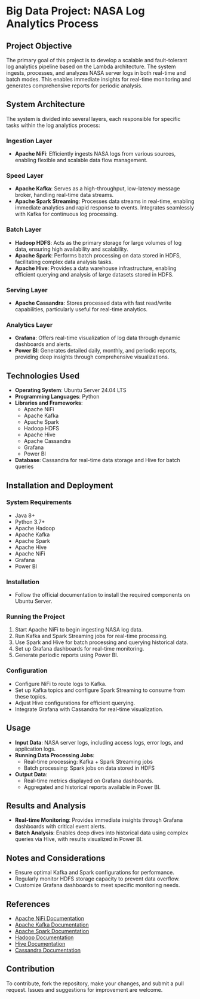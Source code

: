 # Big Data Project: NASA Log Analytics Process

## Project Objective

The primary goal of this project is to develop a scalable and fault-tolerant log analytics pipeline based on the Lambda architecture. The system ingests, processes, and analyzes NASA server logs in both real-time and batch modes. This enables immediate insights for real-time monitoring and generates comprehensive reports for periodic analysis.

## System Architecture
The system is divided into several layers, each responsible for specific tasks within the log analytics process:

### Ingestion Layer
- **Apache NiFi**: Efficiently ingests NASA logs from various sources, enabling flexible and scalable data flow management.

### Speed Layer
- **Apache Kafka**: Serves as a high-throughput, low-latency message broker, handling real-time data streams.
- **Apache Spark Streaming**: Processes data streams in real-time, enabling immediate analytics and rapid response to events. Integrates seamlessly with Kafka for continuous log processing.

### Batch Layer
- **Hadoop HDFS**: Acts as the primary storage for large volumes of log data, ensuring high availability and scalability.
- **Apache Spark**: Performs batch processing on data stored in HDFS, facilitating complex data analysis tasks.
- **Apache Hive**: Provides a data warehouse infrastructure, enabling efficient querying and analysis of large datasets stored in HDFS.

### Serving Layer
- **Apache Cassandra**: Stores processed data with fast read/write capabilities, particularly useful for real-time analytics.

### Analytics Layer
- **Grafana**: Offers real-time visualization of log data through dynamic dashboards and alerts.
- **Power BI**: Generates detailed daily, monthly, and periodic reports, providing deep insights through comprehensive visualizations.

## Technologies Used

- **Operating System**: Ubuntu Server 24.04 LTS
- **Programming Languages**: Python
- **Libraries and Frameworks**: 
  - Apache NiFi
  - Apache Kafka
  - Apache Spark 
  - Hadoop HDFS
  - Apache Hive
  - Apache Cassandra
  - Grafana
  - Power BI
- **Database**: Cassandra for real-time data storage and Hive for batch queries

## Installation and Deployment

### System Requirements
- Java 8+
- Python 3.7+
- Apache Hadoop
- Apache Kafka
- Apache Spark
- Apache Hive
- Apache NiFi
- Grafana
- Power BI

### Installation
- Follow the official documentation to install the required components on Ubuntu Server.

### Running the Project
1. Start Apache NiFi to begin ingesting NASA log data.
2. Run Kafka and Spark Streaming jobs for real-time processing.
3. Use Spark and Hive for batch processing and querying historical data.
4. Set up Grafana dashboards for real-time monitoring.
5. Generate periodic reports using Power BI.

### Configuration
- Configure NiFi to route logs to Kafka.
- Set up Kafka topics and configure Spark Streaming to consume from these topics.
- Adjust Hive configurations for efficient querying.
- Integrate Grafana with Cassandra for real-time visualization.

## Usage

- **Input Data**: NASA server logs, including access logs, error logs, and application logs.
- **Running Data Processing Jobs**:
  - Real-time processing: Kafka + Spark Streaming jobs
  - Batch processing: Spark jobs on data stored in HDFS
- **Output Data**:
  - Real-time metrics displayed on Grafana dashboards.
  - Aggregated and historical reports available in Power BI.

## Results and Analysis

- **Real-time Monitoring**: Provides immediate insights through Grafana dashboards with critical event alerts.
- **Batch Analysis**: Enables deep dives into historical data using complex queries via Hive, with results visualized in Power BI.

## Notes and Considerations

- Ensure optimal Kafka and Spark configurations for performance.
- Regularly monitor HDFS storage capacity to prevent data overflow.
- Customize Grafana dashboards to meet specific monitoring needs.

## References

- [Apache NiFi Documentation](https://nifi.apache.org/docs.html)
- [Apache Kafka Documentation](https://kafka.apache.org/documentation/)
- [Apache Spark Documentation](https://spark.apache.org/docs/latest/)
- [Hadoop Documentation](https://hadoop.apache.org/docs/stable/)
- [Hive Documentation](https://cwiki.apache.org/confluence/display/Hive/Home)
- [Cassandra Documentation](https://cassandra.apache.org/doc/latest/)

## Contribution

To contribute, fork the repository, make your changes, and submit a pull request. Issues and suggestions for improvement are welcome.
